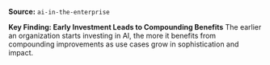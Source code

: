 **Source:** `ai-in-the-enterprise`

**Key Finding: Early Investment Leads to Compounding Benefits**
The earlier an organization starts investing in AI, the more it benefits from compounding improvements as use cases grow in sophistication and impact.
